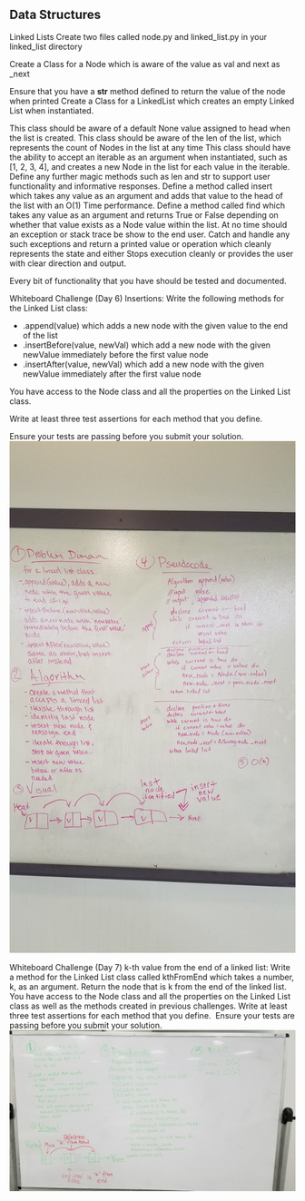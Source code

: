 ## Data Structures
Linked Lists
Create two files called node.py and linked_list.py in your linked_list directory

Create a Class for a Node which is aware of the value as val and next as _next

Ensure that you have a __str__ method defined to return the value of the node when printed
Create a Class for a LinkedList which creates an empty Linked List when instantiated.

This class should be aware of a default None value assigned to head when the list is created.
This class should be aware of the len of the list, which represents the count of Nodes in the list at any time
This class should have the ability to accept an iterable as an argument when instantiated, such as [1, 2, 3, 4], and creates a new Node in the list for each value in the iterable.
Define any further magic methods such as len and str to support user functionality and informative responses.
Define a method called insert which takes any value as an argument and adds that value to the head of the list with an O(1) Time performance.
Define a method called find which takes any value as an argument and returns True or False depending on whether that value exists as a Node value within the list.
At no time should an exception or stack trace be show to the end user. Catch and handle any such exceptions and return a printed value or operation which cleanly represents the state and either Stops execution cleanly or provides the user with clear direction and output.

Every bit of functionality that you have should be tested and documented.


Whiteboard Challenge (Day 6) Insertions:
Write the following methods for the Linked List class:
- .append(value) which adds a new node with the given value to the end of the list
- .insertBefore(value, newVal) which add a new node with the given newValue immediately before the first value node
- .insertAfter(value, newVal) which add a new node with the given newValue immediately after the first value node

You have access to the Node class and all the properties on the Linked List class.

Write at least three test assertions for each method that you define.

Ensure your tests are passing before you submit your solution.
![whiteboard](../../assets/ll_insertions.jpg)


Whiteboard Challenge (Day 7)  k-th value from the end of a linked list:
Write a method for the Linked List class called kthFromEnd which takes a number, k, as an argument. Return the node that is k from the end of the linked list. You have access to the Node class and all the properties on the Linked List class as well as the methods created in previous challenges. Write at least three test assertions for each method that you define. ​ Ensure your tests are passing before you submit your solution. ​
![whiteboard](../../assets/ll-kth-from-end.jpg)
